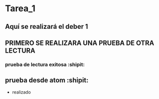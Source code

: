 # Tarea_1
## Aquí se realizará el deber 1
## PRIMERO SE REALIZARA UNA PRUEBA DE OTRA LECTURA
### prueba de lectura exitosa :shipit:
## prueba desde atom :shipit:
- realizado
